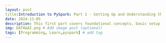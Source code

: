 ```yaml
---
layout: post
title:Introduction to PySpark: Part 1 - Setting Up and Understanding the Basics
date: 2024-11-05 
description: This first part covers foundational concepts, basic setup, and hands-on exercises to give users a practical feel for working with PySpark.
img: DATA&AI.png # Add image post (optional)
tags: [Programming, Learn,pyspark] # add tag
---
```

